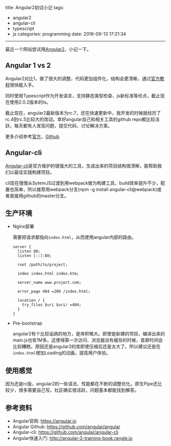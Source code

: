 title: Angular2初试小记
tags:
  - angular2
  - angular-cli
  - typescript
  - js
categories: programming
date: 2016-09-13 17:21:34
---


最近一个网站尝试用[Angular2](https://angular.io)，小记一下。

## Angular 1 vs 2

Angular2对比1，做了很大的调整，代码更加组件化，结构会更清晰，通过[官方教程](https://angular.io/docs/ts/latest/quickstart.html)很快能入手。

同时使用Typescript作为开发语言，支持静态类型检查、js新标准等优点，截止现在使用2.0.2版本的ts。

截止现在，angular2最新版本为rc.7，还在快速更新中，我开发的时候就经历了rc.4到rc.5比较大的改动。幸好angular自己和相关工具的github repo都比较活跃，每天都有人发现问题，提交代码，讨论解决方案。

更多介绍参考[官方](https://angular.io/features.html)，[Github](https://github.com/angular/angular)

<!--more-->

## Angular-cli

[Angular-cli](https://github.com/angular/angular-cli)是官方维护的很强大的工具，生成出来的项目结构很清晰，能帮助我们以最佳实践构建项目。

cli现在慢慢从SytemJS过渡到用webpack做为构建工具，build效率提升不少，配置也简单，所以推荐用webpack分支(npm -g install angular-cli@webpack)或者直接用github的master分支。

## 生产环境

- Nginx部署

    需要把请求都指向`index.html`，从而使用angular内部的路由。

      server {
        listen 80;
        listen [::]:80;

        root /path/to/project;

        index index.html index.htm;

        server_name www.project.com;

        error_page 404 =200 /index.html;

        location / {
          try_files $uri $uri/ =404;
        }
      }

- Pre-bootstrap

    angular2有个比较诟病的地方，是体积略大。即使是新建的项目，编译出来的main.js也有1M多。这使得第一次访问、浏览器没有缓存的时候，首屏时间会比较糟糕。原因还是angular2的库即使压缩后还是太大了。所以建议还是在`index.html`增加Loading的动画，提高用户体验。

## 使用感觉

因为还是rc版，angular2的一些语法、性能都在不断的调整优化。原生Pipe还比较少，很多需要自己写。社区确实很活跃，问题基本都能找到解答。

## 参考资料

- Angular官网: <https://angular.io>
- Angular Github: <https://github.com/angular/angular>
- Angular-cli: <https://github.com/angular/angular-cli>
- Angular快速入门: <http://angular-2-training-book.rangle.io>
